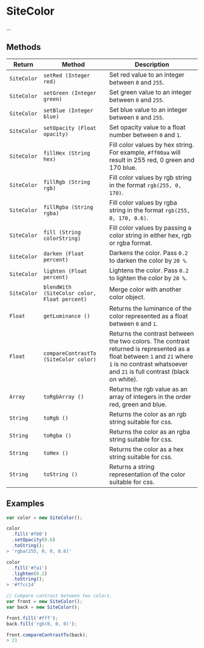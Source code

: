 SiteColor
=========

...


## Methods

Return | Method | Description
------ | ------ | -----------
`SiteColor` | `setRed (Integer red)` | Set red value to an integer between `0` and `255`.
`SiteColor` | `setGreen (Integer green)` | Set green value to an integer between `0` and `255`.
`SiteColor` | `setBlue (Integer blue)` | Set blue value to an integer between `0` and `255`.
`SiteColor` | `setOpacity (Float opacity)` | Set opacity value to a float number between `0` and `1`.
`SiteColor` | `fillHex (String hex)` | Fill color values by hex string. For example, `#ff00aa` will result in 255 red, 0 green and 170 blue.
`SiteColor` | `fillRgb (String rgb)` | Fill color values by rgb string in the format `rgb(255, 0, 170)`.
`SiteColor` | `fillRgba (String rgba)` | Fill color values by rgba string in the format `rgb(255, 0, 170, 0.6)`.
`SiteColor` | `fill (String colorString)` | Fill color values by passing a color string in either hex, rgb or rgba format.
`SiteColor` | `darken (Float percent)` | Darkens the color. Pass `0.2` to darken the color by `20 %`.
`SiteColor` | `lighten (Float percent)` | Lightens the color. Pass `0.2` to lighten the color by `20 %`.
`SiteColor` | `blendWith (SiteColor color, Float percent)` | Merge color with another color object.
`Float` | `getLuminance ()` | Returns the luminance of the color represented as a float between `0` and `1`.
`Float` | `compareContrastTo (SiteColor color)` | Returns the contrast between the two colors. The contrast returned is represented as a float between `1` and `21` where `1` is no contrast whatsoever and `21` is full contrast (black on white).
`Array` | `toRgbArray ()` | Returns the rgb value as an array of integers in the order red, green and blue.
`String` | `toRgb ()` | Returns the color as an rgb string suitable for css.
`String` | `toRgba ()` | Returns the color as an rgba string suitable for css.
`String` | `toHex ()` | Returns the color as a hex string suitable for css.
`String` | `toString ()` | Returns a string representation of the color suitable for css.


## Examples

```js
var color = new SiteColor();

color
  .fill('#f00')
  .setOpacity(0.6)
  .toString();
> 'rgba(255, 0, 0, 0.6)'

color
  .fill('#fa1')
  .lighten(0.2)
  .toString();
> '#ffcc14'

// Compare contrast between two colors.
var front = new SiteColor();
var back = new SiteColor();

front.fill('#fff');
back.fill('rgb(0, 0, 0)');

front.compareContrastTo(back);
> 21

```
